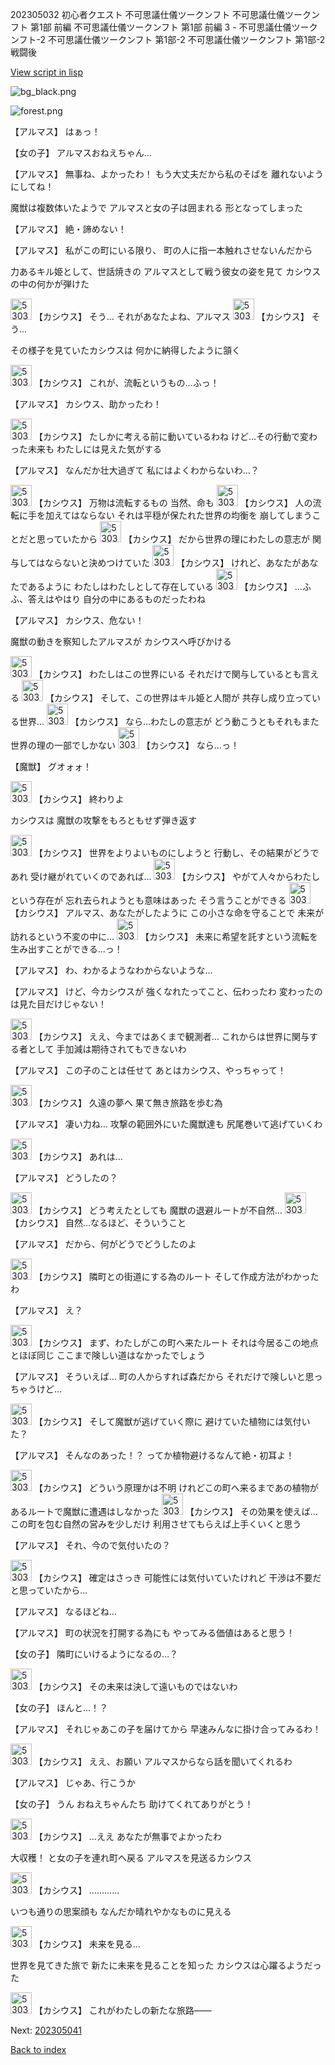 202305032 初心者クエスト 不可思議仕儀ツークンフト 不可思議仕儀ツークンフト 第1部 前編 不可思議仕儀ツークンフト 第1部 前編 3 - 不可思議仕儀ツークンフト-2 不可思議仕儀ツークンフト 第1部-2 不可思議仕儀ツークンフト 第1部-2 戦闘後

[View script in lisp](../scripts/202305032.txt)

![bg_black.png](../images/backgrounds/bg_black.png)

![forest.png](../images/backgrounds/forest.png)

【アルマス】
はぁっ！

【女の子】
アルマスおねえちゃん…

【アルマス】
無事ね、よかったわ！
もう大丈夫だから私のそばを
離れないようにしてね！

魔獣は複数体いたようで
アルマスと女の子は囲まれる
形となってしまった

【アルマス】
絶・諦めない！

【アルマス】
私がこの町にいる限り、
町の人に指一本触れさせないんだから

力あるキル姫として、世話焼きの
アルマスとして戦う彼女の姿を見て
カシウスの中の何かが弾けた

<img src="../images/units/5303111.png" alt="5303111.png" height="34"/>
【カシウス】
そう…
それがあなたよね、アルマス

<img src="../images/units/5303111.png" alt="5303111.png" height="34"/>
【カシウス】
そう…

その様子を見ていたカシウスは
何かに納得したように頷く

<img src="../images/units/5303111.png" alt="5303111.png" height="34"/>
【カシウス】
これが、流転というもの…ふっ！

【アルマス】
カシウス、助かったわ！

<img src="../images/units/5303111.png" alt="5303111.png" height="34"/>
【カシウス】
たしかに考える前に動いているわね
けど…その行動で変わった未来も
わたしには見えた気がする

【アルマス】
なんだか壮大過ぎて
私にはよくわからないわ…？

<img src="../images/units/5303111.png" alt="5303111.png" height="34"/>
【カシウス】
万物は流転するもの
当然、命も

<img src="../images/units/5303111.png" alt="5303111.png" height="34"/>
【カシウス】
人の流転に手を加えてはならない
それは平穏が保たれた世界の均衡を
崩してしまうことだと思っていたから

<img src="../images/units/5303111.png" alt="5303111.png" height="34"/>
【カシウス】
だから世界の理にわたしの意志が
関与してはならないと決めつけていた

<img src="../images/units/5303111.png" alt="5303111.png" height="34"/>
【カシウス】
けれど、あなたがあなたであるように
わたしはわたしとして存在している

<img src="../images/units/5303111.png" alt="5303111.png" height="34"/>
【カシウス】
…ふふ、答えはやはり
自分の中にあるものだったわね

【アルマス】
カシウス、危ない！

魔獣の動きを察知したアルマスが
カシウスへ呼びかける

<img src="../images/units/5303111.png" alt="5303111.png" height="34"/>
【カシウス】
わたしはこの世界にいる
それだけで関与しているとも言える

<img src="../images/units/5303111.png" alt="5303111.png" height="34"/>
【カシウス】
そして、この世界はキル姫と人間が
共存し成り立っている世界…

<img src="../images/units/5303111.png" alt="5303111.png" height="34"/>
【カシウス】
なら…わたしの意志が
どう動こうともそれもまた
世界の理の一部でしかない

<img src="../images/units/5303111.png" alt="5303111.png" height="34"/>
【カシウス】
なら…っ！

【魔獣】
グオォォ！

<img src="../images/units/5303111.png" alt="5303111.png" height="34"/>
【カシウス】
終わりよ

カシウスは
魔獣の攻撃をもろともせず弾き返す

<img src="../images/units/5303111.png" alt="5303111.png" height="34"/>
【カシウス】
世界をよりよいものにしようと
行動し、その結果がどうであれ
受け継がれていくのであれば…

<img src="../images/units/5303111.png" alt="5303111.png" height="34"/>
【カシウス】
やがて人々からわたしという存在が
忘れ去られようとも意味はあった
そう言うことができる

<img src="../images/units/5303111.png" alt="5303111.png" height="34"/>
【カシウス】
アルマス、あなたがしたように
この小さな命を守ることで
未来が訪れるという不変の中に…

<img src="../images/units/5303111.png" alt="5303111.png" height="34"/>
【カシウス】
未来に希望を託すという流転を
生み出すことができる…っ！

【アルマス】
わ、わかるようなわからないような…

【アルマス】
けど、今カシウスが
強くなれたってこと、伝わったわ
変わったのは見た目だけじゃない！

<img src="../images/units/5303111.png" alt="5303111.png" height="34"/>
【カシウス】
ええ、今まではあくまで観測者…
これからは世界に関与する者として
手加減は期待されてもできないわ

【アルマス】
この子のことは任せて
あとはカシウス、やっちゃって！

<img src="../images/units/5303111.png" alt="5303111.png" height="34"/>
【カシウス】
久遠の夢へ
果て無き旅路を歩む為

【アルマス】
凄い力ね…
攻撃の範囲外にいた魔獣達も
尻尾巻いて逃げていくわ

<img src="../images/units/5303111.png" alt="5303111.png" height="34"/>
【カシウス】
あれは…

【アルマス】
どうしたの？

<img src="../images/units/5303111.png" alt="5303111.png" height="34"/>
【カシウス】
どう考えたとしても
魔獣の退避ルートが不自然…

<img src="../images/units/5303111.png" alt="5303111.png" height="34"/>
【カシウス】
自然…なるほど、そういうこと

【アルマス】
だから、何がどうでどうしたのよ

<img src="../images/units/5303111.png" alt="5303111.png" height="34"/>
【カシウス】
隣町との街道にする為のルート
そして作成方法がわかったわ

【アルマス】
え？

<img src="../images/units/5303111.png" alt="5303111.png" height="34"/>
【カシウス】
まず、わたしがこの町へ来たルート
それは今居るこの地点とほぼ同じ
ここまで険しい道はなかったでしょう

【アルマス】
そういえば…
町の人からすれば森だから
それだけで険しいと思っちゃうけど…

<img src="../images/units/5303111.png" alt="5303111.png" height="34"/>
【カシウス】
そして魔獣が逃げていく際に
避けていた植物には気付いた？

【アルマス】
そんなのあった！？
ってか植物避けるなんて絶・初耳よ！

<img src="../images/units/5303111.png" alt="5303111.png" height="34"/>
【カシウス】
どういう原理かは不明
けれどこの町へ来るまであの植物が
あるルートで魔獣に遭遇はしなかった

<img src="../images/units/5303111.png" alt="5303111.png" height="34"/>
【カシウス】
その効果を使えば…
この町を包む自然の営みを少しだけ
利用させてもらえば上手くいくと思う

【アルマス】
それ、今ので気付いたの？

<img src="../images/units/5303111.png" alt="5303111.png" height="34"/>
【カシウス】
確定はさっき
可能性には気付いていたけれど
干渉は不要だと思っていたから…

【アルマス】
なるほどね…

【アルマス】
町の状況を打開する為にも
やってみる価値はあると思う！

【女の子】
隣町にいけるようになるの…？

<img src="../images/units/5303111.png" alt="5303111.png" height="34"/>
【カシウス】
その未来は決して遠いものではないわ

【女の子】
ほんと…！？

【アルマス】
それじゃあこの子を届けてから
早速みんなに掛け合ってみるわ！

<img src="../images/units/5303111.png" alt="5303111.png" height="34"/>
【カシウス】
ええ、お願い
アルマスからなら話を聞いてくれるわ

【アルマス】
じゃあ、行こうか

【女の子】
うん
おねえちゃんたち
助けてくれてありがとう！

<img src="../images/units/5303111.png" alt="5303111.png" height="34"/>
【カシウス】
…ええ
あなたが無事でよかったわ

大収穫！
と女の子を連れ町へ戻る
アルマスを見送るカシウス

<img src="../images/units/5303111.png" alt="5303111.png" height="34"/>
【カシウス】
…………

いつも通りの思案顔も
なんだか晴れやかなものに見える

<img src="../images/units/5303111.png" alt="5303111.png" height="34"/>
【カシウス】
未来を見る…

世界を見てきた旅で
新たに未来を見ることを知った
カシウスは心躍るようだった

<img src="../images/units/5303111.png" alt="5303111.png" height="34"/>
【カシウス】
これがわたしの新たな旅路――


Next: [202305041](202305041.md)

[Back to index](index.md)
